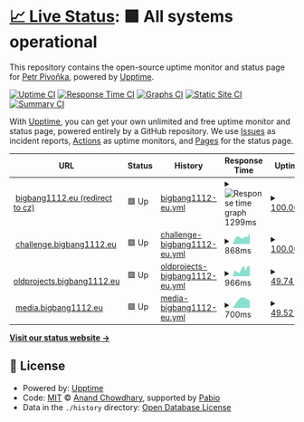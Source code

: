 # [📈 Live Status](https://bigbang1112.github.io/bigbang1112eu-uptime): <!--live status--> **🟩 All systems operational**

This repository contains the open-source uptime monitor and status page for [Petr Pivoňka](bigbang1112.cz), powered by [Upptime](https://github.com/upptime/upptime).

[![Uptime CI](https://github.com/bigbang1112/bigbang1112eu-uptime/workflows/Uptime%20CI/badge.svg)](https://github.com/bigbang1112/bigbang1112eu-uptime/actions?query=workflow%3A%22Uptime+CI%22)
[![Response Time CI](https://github.com/bigbang1112/bigbang1112eu-uptime/workflows/Response%20Time%20CI/badge.svg)](https://github.com/bigbang1112/bigbang1112eu-uptime/actions?query=workflow%3A%22Response+Time+CI%22)
[![Graphs CI](https://github.com/bigbang1112/bigbang1112eu-uptime/workflows/Graphs%20CI/badge.svg)](https://github.com/bigbang1112/bigbang1112eu-uptime/actions?query=workflow%3A%22Graphs+CI%22)
[![Static Site CI](https://github.com/bigbang1112/bigbang1112eu-uptime/workflows/Static%20Site%20CI/badge.svg)](https://github.com/bigbang1112/bigbang1112eu-uptime/actions?query=workflow%3A%22Static+Site+CI%22)
[![Summary CI](https://github.com/bigbang1112/bigbang1112eu-uptime/workflows/Summary%20CI/badge.svg)](https://github.com/bigbang1112/bigbang1112eu-uptime/actions?query=workflow%3A%22Summary+CI%22)

With [Upptime](https://upptime.js.org), you can get your own unlimited and free uptime monitor and status page, powered entirely by a GitHub repository. We use [Issues](https://github.com/bigbang1112/bigbang1112eu-uptime/issues) as incident reports, [Actions](https://github.com/bigbang1112/bigbang1112eu-uptime/actions) as uptime monitors, and [Pages](https://bigbang1112.github.io/bigbang1112eu-uptime) for the status page.

<!--start: status pages-->
<!-- This summary is generated by Upptime (https://github.com/upptime/upptime) -->
<!-- Do not edit this manually, your changes will be overwritten -->
<!-- prettier-ignore -->
| URL | Status | History | Response Time | Uptime |
| --- | ------ | ------- | ------------- | ------ |
| <img alt="" src="https://icons.duckduckgo.com/ip3/bigbang1112.eu.ico" height="13"> [bigbang1112.eu (redirect to cz)](https://bigbang1112.eu) | 🟩 Up | [bigbang1112-eu.yml](https://github.com/BigBang1112/bigbang1112eu-uptime/commits/HEAD/history/bigbang1112-eu.yml) | <details><summary><img alt="Response time graph" src="./graphs/bigbang1112-eu/response-time-week.png" height="20"> 1299ms</summary><br><a href="https://status.bigbang1112.eu/history/bigbang1112-eu"><img alt="Response time 1299" src="https://img.shields.io/endpoint?url=https%3A%2F%2Fraw.githubusercontent.com%2FBigBang1112%2Fbigbang1112eu-uptime%2FHEAD%2Fapi%2Fbigbang1112-eu%2Fresponse-time.json"></a><br><a href="https://status.bigbang1112.eu/history/bigbang1112-eu"><img alt="24-hour response time 1297" src="https://img.shields.io/endpoint?url=https%3A%2F%2Fraw.githubusercontent.com%2FBigBang1112%2Fbigbang1112eu-uptime%2FHEAD%2Fapi%2Fbigbang1112-eu%2Fresponse-time-day.json"></a><br><a href="https://status.bigbang1112.eu/history/bigbang1112-eu"><img alt="7-day response time 1299" src="https://img.shields.io/endpoint?url=https%3A%2F%2Fraw.githubusercontent.com%2FBigBang1112%2Fbigbang1112eu-uptime%2FHEAD%2Fapi%2Fbigbang1112-eu%2Fresponse-time-week.json"></a><br><a href="https://status.bigbang1112.eu/history/bigbang1112-eu"><img alt="30-day response time 1299" src="https://img.shields.io/endpoint?url=https%3A%2F%2Fraw.githubusercontent.com%2FBigBang1112%2Fbigbang1112eu-uptime%2FHEAD%2Fapi%2Fbigbang1112-eu%2Fresponse-time-month.json"></a><br><a href="https://status.bigbang1112.eu/history/bigbang1112-eu"><img alt="1-year response time 1299" src="https://img.shields.io/endpoint?url=https%3A%2F%2Fraw.githubusercontent.com%2FBigBang1112%2Fbigbang1112eu-uptime%2FHEAD%2Fapi%2Fbigbang1112-eu%2Fresponse-time-year.json"></a></details> | <details><summary><a href="https://status.bigbang1112.eu/history/bigbang1112-eu">100.00%</a></summary><a href="https://status.bigbang1112.eu/history/bigbang1112-eu"><img alt="All-time uptime 100.00%" src="https://img.shields.io/endpoint?url=https%3A%2F%2Fraw.githubusercontent.com%2FBigBang1112%2Fbigbang1112eu-uptime%2FHEAD%2Fapi%2Fbigbang1112-eu%2Fuptime.json"></a><br><a href="https://status.bigbang1112.eu/history/bigbang1112-eu"><img alt="24-hour uptime 100.00%" src="https://img.shields.io/endpoint?url=https%3A%2F%2Fraw.githubusercontent.com%2FBigBang1112%2Fbigbang1112eu-uptime%2FHEAD%2Fapi%2Fbigbang1112-eu%2Fuptime-day.json"></a><br><a href="https://status.bigbang1112.eu/history/bigbang1112-eu"><img alt="7-day uptime 100.00%" src="https://img.shields.io/endpoint?url=https%3A%2F%2Fraw.githubusercontent.com%2FBigBang1112%2Fbigbang1112eu-uptime%2FHEAD%2Fapi%2Fbigbang1112-eu%2Fuptime-week.json"></a><br><a href="https://status.bigbang1112.eu/history/bigbang1112-eu"><img alt="30-day uptime 100.00%" src="https://img.shields.io/endpoint?url=https%3A%2F%2Fraw.githubusercontent.com%2FBigBang1112%2Fbigbang1112eu-uptime%2FHEAD%2Fapi%2Fbigbang1112-eu%2Fuptime-month.json"></a><br><a href="https://status.bigbang1112.eu/history/bigbang1112-eu"><img alt="1-year uptime 100.00%" src="https://img.shields.io/endpoint?url=https%3A%2F%2Fraw.githubusercontent.com%2FBigBang1112%2Fbigbang1112eu-uptime%2FHEAD%2Fapi%2Fbigbang1112-eu%2Fuptime-year.json"></a></details>
| <img alt="" src="https://icons.duckduckgo.com/ip3/challenge.bigbang1112.eu.ico" height="13"> [challenge.bigbang1112.eu](https://challenge.bigbang1112.eu) | 🟩 Up | [challenge-bigbang1112-eu.yml](https://github.com/BigBang1112/bigbang1112eu-uptime/commits/HEAD/history/challenge-bigbang1112-eu.yml) | <details><summary><img alt="Response time graph" src="./graphs/challenge-bigbang1112-eu/response-time-week.png" height="20"> 868ms</summary><br><a href="https://status.bigbang1112.eu/history/challenge-bigbang1112-eu"><img alt="Response time 868" src="https://img.shields.io/endpoint?url=https%3A%2F%2Fraw.githubusercontent.com%2FBigBang1112%2Fbigbang1112eu-uptime%2FHEAD%2Fapi%2Fchallenge-bigbang1112-eu%2Fresponse-time.json"></a><br><a href="https://status.bigbang1112.eu/history/challenge-bigbang1112-eu"><img alt="24-hour response time 956" src="https://img.shields.io/endpoint?url=https%3A%2F%2Fraw.githubusercontent.com%2FBigBang1112%2Fbigbang1112eu-uptime%2FHEAD%2Fapi%2Fchallenge-bigbang1112-eu%2Fresponse-time-day.json"></a><br><a href="https://status.bigbang1112.eu/history/challenge-bigbang1112-eu"><img alt="7-day response time 868" src="https://img.shields.io/endpoint?url=https%3A%2F%2Fraw.githubusercontent.com%2FBigBang1112%2Fbigbang1112eu-uptime%2FHEAD%2Fapi%2Fchallenge-bigbang1112-eu%2Fresponse-time-week.json"></a><br><a href="https://status.bigbang1112.eu/history/challenge-bigbang1112-eu"><img alt="30-day response time 868" src="https://img.shields.io/endpoint?url=https%3A%2F%2Fraw.githubusercontent.com%2FBigBang1112%2Fbigbang1112eu-uptime%2FHEAD%2Fapi%2Fchallenge-bigbang1112-eu%2Fresponse-time-month.json"></a><br><a href="https://status.bigbang1112.eu/history/challenge-bigbang1112-eu"><img alt="1-year response time 868" src="https://img.shields.io/endpoint?url=https%3A%2F%2Fraw.githubusercontent.com%2FBigBang1112%2Fbigbang1112eu-uptime%2FHEAD%2Fapi%2Fchallenge-bigbang1112-eu%2Fresponse-time-year.json"></a></details> | <details><summary><a href="https://status.bigbang1112.eu/history/challenge-bigbang1112-eu">100.00%</a></summary><a href="https://status.bigbang1112.eu/history/challenge-bigbang1112-eu"><img alt="All-time uptime 100.00%" src="https://img.shields.io/endpoint?url=https%3A%2F%2Fraw.githubusercontent.com%2FBigBang1112%2Fbigbang1112eu-uptime%2FHEAD%2Fapi%2Fchallenge-bigbang1112-eu%2Fuptime.json"></a><br><a href="https://status.bigbang1112.eu/history/challenge-bigbang1112-eu"><img alt="24-hour uptime 100.00%" src="https://img.shields.io/endpoint?url=https%3A%2F%2Fraw.githubusercontent.com%2FBigBang1112%2Fbigbang1112eu-uptime%2FHEAD%2Fapi%2Fchallenge-bigbang1112-eu%2Fuptime-day.json"></a><br><a href="https://status.bigbang1112.eu/history/challenge-bigbang1112-eu"><img alt="7-day uptime 100.00%" src="https://img.shields.io/endpoint?url=https%3A%2F%2Fraw.githubusercontent.com%2FBigBang1112%2Fbigbang1112eu-uptime%2FHEAD%2Fapi%2Fchallenge-bigbang1112-eu%2Fuptime-week.json"></a><br><a href="https://status.bigbang1112.eu/history/challenge-bigbang1112-eu"><img alt="30-day uptime 100.00%" src="https://img.shields.io/endpoint?url=https%3A%2F%2Fraw.githubusercontent.com%2FBigBang1112%2Fbigbang1112eu-uptime%2FHEAD%2Fapi%2Fchallenge-bigbang1112-eu%2Fuptime-month.json"></a><br><a href="https://status.bigbang1112.eu/history/challenge-bigbang1112-eu"><img alt="1-year uptime 100.00%" src="https://img.shields.io/endpoint?url=https%3A%2F%2Fraw.githubusercontent.com%2FBigBang1112%2Fbigbang1112eu-uptime%2FHEAD%2Fapi%2Fchallenge-bigbang1112-eu%2Fuptime-year.json"></a></details>
| <img alt="" src="https://icons.duckduckgo.com/ip3/oldprojects.bigbang1112.eu.ico" height="13"> [oldprojects.bigbang1112.eu](https://oldprojects.bigbang1112.eu/nadeoenvimix/NadeoEnvimixAd.jpg) | 🟩 Up | [oldprojects-bigbang1112-eu.yml](https://github.com/BigBang1112/bigbang1112eu-uptime/commits/HEAD/history/oldprojects-bigbang1112-eu.yml) | <details><summary><img alt="Response time graph" src="./graphs/oldprojects-bigbang1112-eu/response-time-week.png" height="20"> 966ms</summary><br><a href="https://status.bigbang1112.eu/history/oldprojects-bigbang1112-eu"><img alt="Response time 966" src="https://img.shields.io/endpoint?url=https%3A%2F%2Fraw.githubusercontent.com%2FBigBang1112%2Fbigbang1112eu-uptime%2FHEAD%2Fapi%2Foldprojects-bigbang1112-eu%2Fresponse-time.json"></a><br><a href="https://status.bigbang1112.eu/history/oldprojects-bigbang1112-eu"><img alt="24-hour response time 931" src="https://img.shields.io/endpoint?url=https%3A%2F%2Fraw.githubusercontent.com%2FBigBang1112%2Fbigbang1112eu-uptime%2FHEAD%2Fapi%2Foldprojects-bigbang1112-eu%2Fresponse-time-day.json"></a><br><a href="https://status.bigbang1112.eu/history/oldprojects-bigbang1112-eu"><img alt="7-day response time 966" src="https://img.shields.io/endpoint?url=https%3A%2F%2Fraw.githubusercontent.com%2FBigBang1112%2Fbigbang1112eu-uptime%2FHEAD%2Fapi%2Foldprojects-bigbang1112-eu%2Fresponse-time-week.json"></a><br><a href="https://status.bigbang1112.eu/history/oldprojects-bigbang1112-eu"><img alt="30-day response time 966" src="https://img.shields.io/endpoint?url=https%3A%2F%2Fraw.githubusercontent.com%2FBigBang1112%2Fbigbang1112eu-uptime%2FHEAD%2Fapi%2Foldprojects-bigbang1112-eu%2Fresponse-time-month.json"></a><br><a href="https://status.bigbang1112.eu/history/oldprojects-bigbang1112-eu"><img alt="1-year response time 966" src="https://img.shields.io/endpoint?url=https%3A%2F%2Fraw.githubusercontent.com%2FBigBang1112%2Fbigbang1112eu-uptime%2FHEAD%2Fapi%2Foldprojects-bigbang1112-eu%2Fresponse-time-year.json"></a></details> | <details><summary><a href="https://status.bigbang1112.eu/history/oldprojects-bigbang1112-eu">49.74%</a></summary><a href="https://status.bigbang1112.eu/history/oldprojects-bigbang1112-eu"><img alt="All-time uptime 49.74%" src="https://img.shields.io/endpoint?url=https%3A%2F%2Fraw.githubusercontent.com%2FBigBang1112%2Fbigbang1112eu-uptime%2FHEAD%2Fapi%2Foldprojects-bigbang1112-eu%2Fuptime.json"></a><br><a href="https://status.bigbang1112.eu/history/oldprojects-bigbang1112-eu"><img alt="24-hour uptime 100.00%" src="https://img.shields.io/endpoint?url=https%3A%2F%2Fraw.githubusercontent.com%2FBigBang1112%2Fbigbang1112eu-uptime%2FHEAD%2Fapi%2Foldprojects-bigbang1112-eu%2Fuptime-day.json"></a><br><a href="https://status.bigbang1112.eu/history/oldprojects-bigbang1112-eu"><img alt="7-day uptime 49.74%" src="https://img.shields.io/endpoint?url=https%3A%2F%2Fraw.githubusercontent.com%2FBigBang1112%2Fbigbang1112eu-uptime%2FHEAD%2Fapi%2Foldprojects-bigbang1112-eu%2Fuptime-week.json"></a><br><a href="https://status.bigbang1112.eu/history/oldprojects-bigbang1112-eu"><img alt="30-day uptime 49.74%" src="https://img.shields.io/endpoint?url=https%3A%2F%2Fraw.githubusercontent.com%2FBigBang1112%2Fbigbang1112eu-uptime%2FHEAD%2Fapi%2Foldprojects-bigbang1112-eu%2Fuptime-month.json"></a><br><a href="https://status.bigbang1112.eu/history/oldprojects-bigbang1112-eu"><img alt="1-year uptime 49.74%" src="https://img.shields.io/endpoint?url=https%3A%2F%2Fraw.githubusercontent.com%2FBigBang1112%2Fbigbang1112eu-uptime%2FHEAD%2Fapi%2Foldprojects-bigbang1112-eu%2Fuptime-year.json"></a></details>
| <img alt="" src="https://icons.duckduckgo.com/ip3/media.bigbang1112.eu.ico" height="13"> [media.bigbang1112.eu](http://media.bigbang1112.eu/whitelist.json) | 🟩 Up | [media-bigbang1112-eu.yml](https://github.com/BigBang1112/bigbang1112eu-uptime/commits/HEAD/history/media-bigbang1112-eu.yml) | <details><summary><img alt="Response time graph" src="./graphs/media-bigbang1112-eu/response-time-week.png" height="20"> 700ms</summary><br><a href="https://status.bigbang1112.eu/history/media-bigbang1112-eu"><img alt="Response time 700" src="https://img.shields.io/endpoint?url=https%3A%2F%2Fraw.githubusercontent.com%2FBigBang1112%2Fbigbang1112eu-uptime%2FHEAD%2Fapi%2Fmedia-bigbang1112-eu%2Fresponse-time.json"></a><br><a href="https://status.bigbang1112.eu/history/media-bigbang1112-eu"><img alt="24-hour response time 546" src="https://img.shields.io/endpoint?url=https%3A%2F%2Fraw.githubusercontent.com%2FBigBang1112%2Fbigbang1112eu-uptime%2FHEAD%2Fapi%2Fmedia-bigbang1112-eu%2Fresponse-time-day.json"></a><br><a href="https://status.bigbang1112.eu/history/media-bigbang1112-eu"><img alt="7-day response time 700" src="https://img.shields.io/endpoint?url=https%3A%2F%2Fraw.githubusercontent.com%2FBigBang1112%2Fbigbang1112eu-uptime%2FHEAD%2Fapi%2Fmedia-bigbang1112-eu%2Fresponse-time-week.json"></a><br><a href="https://status.bigbang1112.eu/history/media-bigbang1112-eu"><img alt="30-day response time 700" src="https://img.shields.io/endpoint?url=https%3A%2F%2Fraw.githubusercontent.com%2FBigBang1112%2Fbigbang1112eu-uptime%2FHEAD%2Fapi%2Fmedia-bigbang1112-eu%2Fresponse-time-month.json"></a><br><a href="https://status.bigbang1112.eu/history/media-bigbang1112-eu"><img alt="1-year response time 700" src="https://img.shields.io/endpoint?url=https%3A%2F%2Fraw.githubusercontent.com%2FBigBang1112%2Fbigbang1112eu-uptime%2FHEAD%2Fapi%2Fmedia-bigbang1112-eu%2Fresponse-time-year.json"></a></details> | <details><summary><a href="https://status.bigbang1112.eu/history/media-bigbang1112-eu">49.52%</a></summary><a href="https://status.bigbang1112.eu/history/media-bigbang1112-eu"><img alt="All-time uptime 49.52%" src="https://img.shields.io/endpoint?url=https%3A%2F%2Fraw.githubusercontent.com%2FBigBang1112%2Fbigbang1112eu-uptime%2FHEAD%2Fapi%2Fmedia-bigbang1112-eu%2Fuptime.json"></a><br><a href="https://status.bigbang1112.eu/history/media-bigbang1112-eu"><img alt="24-hour uptime 100.00%" src="https://img.shields.io/endpoint?url=https%3A%2F%2Fraw.githubusercontent.com%2FBigBang1112%2Fbigbang1112eu-uptime%2FHEAD%2Fapi%2Fmedia-bigbang1112-eu%2Fuptime-day.json"></a><br><a href="https://status.bigbang1112.eu/history/media-bigbang1112-eu"><img alt="7-day uptime 49.52%" src="https://img.shields.io/endpoint?url=https%3A%2F%2Fraw.githubusercontent.com%2FBigBang1112%2Fbigbang1112eu-uptime%2FHEAD%2Fapi%2Fmedia-bigbang1112-eu%2Fuptime-week.json"></a><br><a href="https://status.bigbang1112.eu/history/media-bigbang1112-eu"><img alt="30-day uptime 49.52%" src="https://img.shields.io/endpoint?url=https%3A%2F%2Fraw.githubusercontent.com%2FBigBang1112%2Fbigbang1112eu-uptime%2FHEAD%2Fapi%2Fmedia-bigbang1112-eu%2Fuptime-month.json"></a><br><a href="https://status.bigbang1112.eu/history/media-bigbang1112-eu"><img alt="1-year uptime 49.52%" src="https://img.shields.io/endpoint?url=https%3A%2F%2Fraw.githubusercontent.com%2FBigBang1112%2Fbigbang1112eu-uptime%2FHEAD%2Fapi%2Fmedia-bigbang1112-eu%2Fuptime-year.json"></a></details>

<!--end: status pages-->

[**Visit our status website →**](https://bigbang1112.github.io/bigbang1112eu-uptime)

## 📄 License

- Powered by: [Upptime](https://github.com/upptime/upptime)
- Code: [MIT](./LICENSE) © [Anand Chowdhary](https://anandchowdhary.com), supported by [Pabio](https://pabio.com)
- Data in the `./history` directory: [Open Database License](https://opendatacommons.org/licenses/odbl/1-0/)
